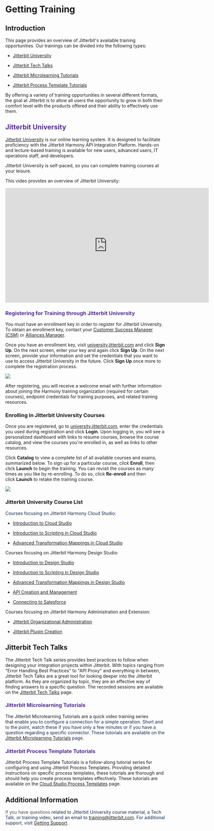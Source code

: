 # Getting Training

## Introduction

This page provides an overview of
Jitterbit's available training opportunities. Our trainings can be
divided into the following types:

-   [Jitterbit University](#GettingTraining-jitterbit-university)

-   [Jitterbit Tech Talks](#GettingTraining-jitterbit-tech-talks)

-   [Jitterbit Microlearning Tutorials](#GettingTraining-jitterbit-microlearning-tutorials)

-   [Jitterbit Process Template Tutorials](#GettingTraining-jitterbit-process-template-tutorials)

By offering a variety of training opportunities in several different
formats, the goal at Jitterbit is to allow all users the opportunity to
grow in both their comfort level with the products offered and their
ability to effectively use them. 


## <span style="color: rgb(85,46,155);"> <span id="GettingTraining-jitterbit-university" class="confluence-anchor-link conf-macro output-inline" hasbody="false" macro-name="anchor"> </span>Jitterbit University</span>

<a href="https://university.jitterbit.com/" class="external-link"
rel="nofollow">Jitterbit University</a> is our online learning system.
It is designed to facilitate proficiency with the Jitterbit Harmony API
Integration Platform. Hands-on and lecture-based training is available
for new users, advanced users, IT operations staff, and developers.

Jitterbit University is self-paced, so you can complete training courses
at your leisure. 

This video provides an overview of Jitterbit University:

<iframe src="https://player.vimeo.com/video/366515738" width="640" height="361" frameborder="0" webkitallowfullscreen="" mozallowfullscreen="" allowfullscreen=""></iframe>

### <span style="color: rgb(85,46,155);"> Registering for Training through Jitterbit University </span>

You must have an enrollment key in order to register for Jitterbit
University. To obtain an enrollment key, contact
your <a href="mailto:success@jitterbit.com" class="external-link"
rel="nofollow">Customer Success Manager (CSM)</a> or <a href="mailto:alliances@jitterbit.com" class="external-link"
rel="nofollow">Alliances Manager</a>.

Once you have an enrollment key,
visit <a href="https://university.jitterbit.com/" class="external-link"
rel="nofollow">university.jitterbit.com</a> and click **Sign Up**. On
the next screen, enter your key and again click **Sign Up**. On the next
screen, provide your information and set the credentials that you want
to use to access Jitterbit University in the future. Click **Sign
Up** once more to complete the registration process.

<span class="confluence-embedded-file-wrapper"><img
src="https://success.jitterbit.com/download/attachments/87524647/signup_button.png?version=2&amp;modificationDate=1564054515966&amp;api=v2"
class="confluence-embedded-image"
data-image-src="https://success.jitterbit.com/download/attachments/87524647/signup_button.png?version=2&amp;modificationDate=1564054515966&amp;api=v2"
data-unresolved-comment-count="0" data-linked-resource-id="97814126"
data-linked-resource-version="2" data-linked-resource-type="attachment"
data-linked-resource-default-alias="signup_button.png"
data-base-url="https://success.jitterbit.com"
data-linked-resource-content-type="image/png"
data-linked-resource-container-id="87524647"
data-linked-resource-container-version="42" /></span>

After registering, you will receive a welcome email with further
information about joining the Harmony training organization (required
for certain courses), endpoint credentials for training purposes, and
related training resources.

### Enrolling in Jitterbit University Courses

Once you are registered, go
to <a href="https://university.jitterbit.com/" class="external-link"
rel="nofollow">university.jitterbit.com</a>, enter the credentials you
used during registration and click **Login**. Upon logging in, you will
see a personalized dashboard with links to resume courses, browse the
course catalog, and view the courses you're enrolled in, as well as
links to other resources.

Click **Catalog** to view a complete list of all available courses and
exams, summarized below. To sign up for a particular course,
click **Enroll**, then click **Launch** to begin the training. You can
revisit the courses as many times as you like by re-enrolling. To do so,
click **Re-enroll** and then click **Launch** to retake the training
course. 

<span class="confluence-embedded-file-wrapper"><img
src="https://success.jitterbit.com/download/attachments/87524647/Jitterbit%20University%20Catalog.png?version=1&amp;modificationDate=1629315225012&amp;api=v2"
class="confluence-embedded-image"
data-image-src="https://success.jitterbit.com/download/attachments/87524647/Jitterbit%20University%20Catalog.png?version=1&amp;modificationDate=1629315225012&amp;api=v2"
data-unresolved-comment-count="0" data-linked-resource-id="127449470"
data-linked-resource-version="1" data-linked-resource-type="attachment"
data-linked-resource-default-alias="Jitterbit University Catalog.png"
data-base-url="https://success.jitterbit.com"
data-linked-resource-content-type="image/png"
data-linked-resource-container-id="87524647"
data-linked-resource-container-version="42" /></span>

### Jitterbit University Course List

<span style="color: rgb(23,43,77);">Courses focusing on Jitterbit
Harmony Cloud Studio:</span>

-   [Introduction to Cloud
    Studio](https://success.jitterbit.com/display/DOC/Introduction+to+the+Jitterbit+Harmony+Cloud+Studio)

-   [Introduction to Scripting in Cloud
    Studio](https://success.jitterbit.com/display/DOC/Introduction+to+Scripting+in+Cloud+Studio)

-   [Advanced Transformation Mappings in Cloud
    Studio](https://success.jitterbit.com/display/DOC/Advanced+Transformation+Mappings+in+Cloud+Studio)

Courses focusing on Jitterbit Harmony Design Studio:

-   [Introduction to Design
    Studio](https://success.jitterbit.com/display/DOC/Introduction+to+Design+Studio)

-   [Introduction to Scripting in Design
    Studio](https://success.jitterbit.com/display/DOC/Introduction+to+Scripting+in+Design+Studio)

-   [Advanced Transformation Mappings in Design
    Studio](https://success.jitterbit.com/display/DOC/Advanced+Transformation+Mappings+in+Design+Studio)

-   [API Creation and
    Management](https://success.jitterbit.com/display/DOC/API+Creation+and+Management+Training+Course)

-   [Connecting to Salesforce](https://success.jitterbit.com/display/DOC/Connecting+to+Salesforce)

Courses focusing on Jitterbit Harmony Administration and Extension:

-   [Jitterbit Organizational
    Administration](https://success.jitterbit.com/display/DOC/Jitterbit+Organizational+Administration)

-   [Jitterbit Plugin Creation](https://success.jitterbit.com/display/DOC/Jitterbit+Plugin+Creation)


## <span id="GettingTraining-jitterbit-tech-talks" class="confluence-anchor-link conf-macro output-inline" hasbody="false" macro-name="anchor"> </span>Jitterbit Tech Talks

The Jitterbit Tech Talk series provides best practices to follow when
designing your integration projects within Jitterbit. With topics
ranging from "Error Handling Best Practices" to "API Proxy" and
everything in between, Jitterbit Tech Talks are a great tool for looking
deeper into the Jitterbit platform. As they are organized by topic, they
are an effective way of finding answers to a specific question. The
recorded sessions are available on
the <a href="https://success.jitterbit.com/display/DOC/Jitterbit+Tech+Talks"
rel="nofollow">Jitterbit Tech Talks</a> page.

### <span style="color: rgb(85,46,155);"> <span id="GettingTraining-jitterbit-microlearning-tutorials" class="confluence-anchor-link conf-macro output-inline" hasbody="false" macro-name="anchor"> </span>Jitterbit Microlearning Tutorials</span>

The Jitterbit Microlearning Tutorials are a quick video training series
that<span style="color: rgb(23,43,77);"> enable you to configure a
connection for a simple operation. Short and to the point, watch these
if you have only a few minutes or if you have a question regarding a
specific connector. These tutorials are available on the [Jitterbit
Microlearning Tutorials](https://success.jitterbit.com/display/DOC/Jitterbit+Microlearning+Tutorials)
page. </span>

### <span style="color: rgb(85,46,155);"> <span id="GettingTraining-jitterbit-process-template-tutorials" class="confluence-anchor-link conf-macro output-inline" hasbody="false" macro-name="anchor"> </span>Jitterbit Process Template Tutorials</span>

Jitterbit Process Template Tutorials is a follow-along tutorial series
for configuring and using Jitterbit Process Templates. Providing
detailed instructions on specific process templates, these tutorials are
thorough and should help you create process templates effectively. These
tutorials are available on the [Cloud Studio Process
Templates](https://success.jitterbit.com/display/CS/Cloud+Studio+Process+Templates) page.


## Additional Information

<span class="conf-macro output-inline" hasbody="true"
macro-name="multiexcerpt"><span style="color: rgb(76,76,76);">If you
have questions <span style="color: rgb(23,43,77);">related to Jitterbit
University course material, a Tech Talk, or training video, send an
email to</span></span>
<a href="mailto:training@jitterbit.com" class="external-link"
rel="nofollow">training@jitterbit.com</a>.<span
style="color: rgb(76,76,76);"> <span style="color: rgb(23,43,77);">For
additional support, visit</span>
<a href="https://success.jitterbit.com/display/DOC/Getting+Support"
rel="nofollow">Getting Support</a>.</span></span>
